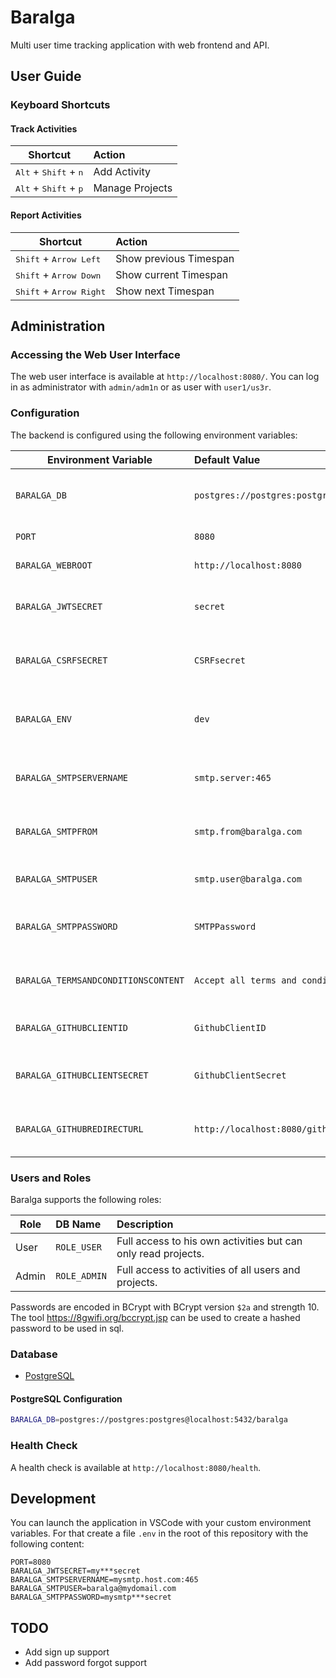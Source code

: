 # Baralga 

Multi user time tracking application with web frontend and API.

## User Guide

### Keyboard Shortcuts

#### Track Activities

| Shortcut                         | Action          |
| -------------------------------- |:----------------|
| <kbd>Alt</kbd> + <kbd>Shift</kbd> + <kbd>n</kbd>  | Add Activity    |
| <kbd>Alt</kbd> + <kbd>Shift</kbd> + <kbd>p</kbd>  | Manage Projects |

#### Report Activities

| Shortcut                                  | Action                 |
| ----------------------------------------- |:-----------------------|
| <kbd>Shift</kbd> + <kbd>Arrow Left</kbd>  | Show previous Timespan |
| <kbd>Shift</kbd> + <kbd>Arrow Down</kbd>  | Show current Timespan  |
| <kbd>Shift</kbd> + <kbd>Arrow Right</kbd> | Show next Timespan     |

## Administration

### Accessing the Web User Interface

The web user interface is available at `http://localhost:8080/`. You can log in as administrator with `admin/adm1n` or as user with `user1/us3r`.

### Configuration

The backend is configured using the following environment variables:

| Environment Variable  | Default Value                        | Description  |
| --------------------- |:------------------------------------| :--------|
| `BARALGA_DB`      | `postgres://postgres:postgres@localhost:5432/baralga`| PostgreSQL Connection string for database |
| `PORT` | `8080`      |    http server port |
| `BARALGA_WEBROOT` | `http://localhost:8080`      |    Web server root |
| `BARALGA_JWTSECRET` | `secret`      |    Random secret for JWT generation |
| `BARALGA_CSRFSECRET` | `CSRFsecret`      |    Random secret for CSRF protection |
| `BARALGA_ENV` | `dev`      |    use `production` for production mode |
| `BARALGA_SMTPSERVERNAME` | `smtp.server:465`      |    Host and port of your SMTP server |
| `BARALGA_SMTPFROM` | `smtp.from@baralga.com`      |    From email for your SMTP server |
| `BARALGA_SMTPUSER` | `smtp.user@baralga.com`      |    User for your SMTP server |
| `BARALGA_SMTPPASSWORD` | `SMTPPassword`      |    Password for your SMTP server |
| `BARALGA_TERMSANDCONDITIONSCONTENT` | `Accept all terms and conditions.`      |    Raw html content for terms and conditions. |
| `BARALGA_GITHUBCLIENTID` | `GithubClientID`      |    OAuth Client ID for Github. |
| `BARALGA_GITHUBCLIENTSECRET` | `GithubClientSecret`      |    OAuth Client Secret for Github. |
| `BARALGA_GITHUBREDIRECTURL` | `http://localhost:8080/github/callback`      |    OAuth Redirect URL for Github. |

### Users and Roles

Baralga supports the following roles:

| Role  | DB Name | Description                        |
| ----- |:------- |:------------------------------------|
| User  | `ROLE_USER` |Full access to his own activities but can only read projects. |
| Admin | `ROLE_ADMIN`  | Full access to activities of all users and projects.          |

Passwords are encoded in BCrypt with BCrypt version `$2a` and strength 10. The tool https://8gwifi.org/bccrypt.jsp
can be used to create a hashed password to be used in sql.

### Database

* [PostgreSQL](https://www.postgresql.org/)

#### PostgreSQL Configuration
```bash
BARALGA_DB=postgres://postgres:postgres@localhost:5432/baralga
```
                         
### Health Check

A health check is available at `http://localhost:8080/health`.

## Development

You can launch the application in VSCode with your custom environment variables. For that
create a file `.env` in the root of this repository with the following content:

```
PORT=8080
BARALGA_JWTSECRET=my***secret
BARALGA_SMTPSERVERNAME=mysmtp.host.com:465
BARALGA_SMTPUSER=baralga@mydomail.com
BARALGA_SMTPPASSWORD=mysmtp***secret
```

## TODO
* Add sign up support
* Add password forgot support
